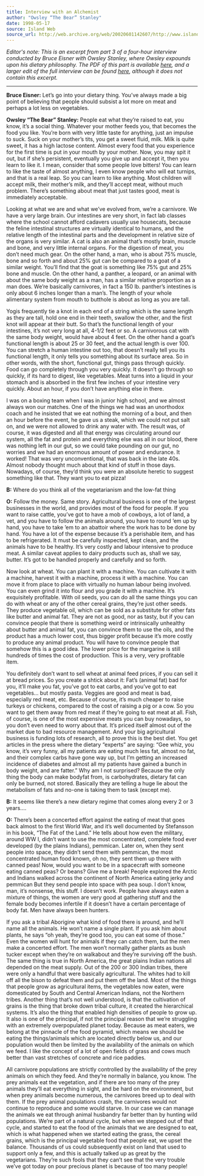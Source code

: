 ```yaml
---
title: Interview with an Alchemist
author: "Owsley “The Bear” Stanley"
date: 1998-05-17
source: Island Web
source_url: http://web.archive.org/web/20020601142607/http://www.island.org:80/news/
---
```


_Editor's note: This is an excerpt from part 3 of a four-hour interview conducted by Bruce Eisner with Owsley Stanley, where Owsley expounds upon his dietary philosophy. The PDF of this part is available [here](/docs/interview-with-an-alchemist.pdf), and a larger edit of the full interview can be found [here](https://web.archive.org/web/20050408054847/http://www.bruceeisner.com/writings/2004/08/interview_with__2.html), although it does not contain this excerpt._

***

**Bruce Eisner:** Let’s go into your dietary thing. You’ve always made a big point of believing that people should subsist a lot more on meat and perhaps a lot less on vegetables.

**Owsley “The Bear” Stanley:** People eat what they’re raised to eat, you know, it’s a social thing. Whatever your mother feeds you, that becomes the food you like. You’re born with very little taste for anything, just an impulse to suck. Suck on your mother’s tits, you get a sweet fluid, milk. Milk is quite sweet, it has a high lactose content. Almost every food that you experience for the first time is put in your mouth by your mother. Now, you may spit it out, but if she’s persistent, eventually you give up and accept it, then you learn to like it. I mean, consider that some people love bitters! You can learn to like the taste of almost anything, I even know people who will eat turnips, and that is a real leap. So you can learn to like anything. Most children will accept milk, their mother’s milk, and they’ll accept meat, without much problem. There’s something about meat that just tastes good, meat is immediately acceptable.

Looking at what we are and what we’ve evolved from, we’re a carnivore. We have a very large brain. Our intestines are very short, in fact lab classes where the school cannot afford cadavers usually use housecats, because the feline intestinal structures are virtually identical to humans, and the relative length of the intestinal parts and the development in relative size of the organs is very similar. A cat is also an animal that’s mostly brain, muscle and bone, and very little internal organs. For the digestion of meat, you don’t need much gear. On the other hand, a man, who is about 75% muscle, bone and so forth and about 25% gut can be compared to a goat of a similar weight. You’ll find that the goat is something like 75% gut and 25% bone and muscle. On the other hand, a panther, a leopard, or an animal with about the same body weight as a man, has a similar relative proportion as a man does. We’re basically carnivores, in fact a 150 lb. panther’s intestines is only about 6 inches longer than a man’s. The length of your whole alimentary system from mouth to butthole is about as long as you are tall.

Yogis frequently tie a knot in each end of a string which is the same length as they are tall, hold one end in their teeth, swallow the other, and the first knot will appear at their butt. So that’s the functional length of your intestines, it’s not very long at all, 4-1/2 feet or so. A carnivorous cat with the same body weight, would have about 4 feet. On the other hand a goat’s functional length is about 25 or 30 feet, and the actual length is over 100. You can stretch a human intestine out too, that doesn’t really tell you its functional length, it only tells you something about its surface area. So in other words, with the short, functional gut, things pass through quickly. Food can go completely through you very quickly. It doesn’t go through so quickly, if its hard to digest, like vegetables. Meat turns into a liquid in your stomach and is absorbed in the first few inches of your intestine very quickly. About an hour, if you don’t have anything else in there.

I was on a boxing team when I was in junior high school, and we almost always won our matches. One of the things we had was an unorthodox coach and he insisted that we eat nothing the morning of a bout, and then an hour before the event, he gave us a steak, which we could not put salt on, and we were not allowed to drink any water with. The result was, of course, it was digested and all that energy was circulating around our system, all the fat and protein and everything else was all in our blood, there was nothing left in our gut, so we could take pounding on our gut, no worries and we had an enormous amount of power and endurance. It worked! That was very unconventional, that was back in the late 40s. Almost nobody thought much about that kind of stuff in those days. Nowadays, of course, they’d think you were an absolute heretic to suggest something like that. They want you to eat pizza!

**B:** Where do you think all of the vegetarianism and the low-fat thing

**O:** Follow the money. Same story. Agricultural business is one of the largest businesses in the world, and provides most of the food for people. If you want to raise cattle, you’ve got to have a mob of cowboys, a lot of land, a vet, and you have to follow the animals around, you have to round ’em up by hand, you have to take ’em to an abattoir where the work has to be done by hand. You have a lot of the expense because it’s a perishable item, and has to be refrigerated. It must be carefully inspected, kept clean, and the animals have to be healthy. It’s very costly and labour intensive to produce meat. A similar caveat applies to dairy products such as, shall we say, butter. It’s got to be handled properly and carefully and so forth.

Now look at wheat. You can plant it with a machine. You can cultivate it with a machine, harvest it with a machine, process it with a machine. You can move it from place to place with virtually no human labour being involved. You can even grind it into flour and you grade it with a machine. It’s exquisitely profitable. With oil seeds, you can do all the same things you can do with wheat or any of the other cereal grains, they’re just other seeds. They produce vegetable oil, which can be sold as a substitute for other fats like butter and animal fat. They are not as good, nor as tasty, but if you can convince people that there is something weird or intrinsically unhealthy about butter and animal fat, you can convince them to use the oils, and the product has a much lower cost, thus bigger profit because it’s more costly to produce any animal product. You will have to convince people that somehow this is a good idea. The lower price for the margarine is still hundreds of times the cost of production. This is a very, very profitable item.

You definitely don’t want to sell wheat at animal feed prices, if you can sell it at bread prices. So you create a shtick about it: Fat’s (animal fat) bad for you, it’ll make you fat, you’ve got to eat carbs, and you’ve got to eat vegetables… but mostly pasta. Veggies are good and meat is bad, especially red meat, etc. Because of course, it’s much cheaper to raise turkeys or chickens, compared to the cost of raising a pig or a cow. So you want to get them away from red meat if they’re going to eat meat at all. Fish, of course, is one of the most expensive meats you can buy nowadays, so you don’t even need to worry about that. It’s priced itself almost out of the market due to bad resource management. And your big agricultural business is funding lots of research, all to prove this is the best diet. You get articles in the press where the dietary “experts” are saying: “Gee whiz, you know, it’s very funny, all my patients are eating much less fat, almost no fat, and their complex carbs have gone way up, but I’m getting an increased incidence of diabetes and almost all my patients have gained a bunch in body weight, and are fatter.” Why am I not surprised? Because the only thing the body can make bodyfat from, is carbohydrates, dietary fat can only be burned, not stored. Basically they are telling a huge lie about the metabolism of fats and no-one is taking them to task (except me).

**B:** It seems like there’s a new dietary regime that comes along every 2 or 3 years….

**O:** There’s been a concerted effort against the eating of meat that goes back almost to the first World War, and it’s well documented by Stefansson in his book, “The Fat of the Land.” He tells about how even the military, around WW I, didn’t want to use the most concentrated, complete food ever developed (by the plains Indians), pemmican. Later on, when they sent people into space, they didn’t send them with pemmican, the most concentrated human food known, oh no, they sent them up there with canned peas! Now, would you want to be in a spacecraft with someone eating canned peas? Or beans? Give me a break! People explored the Arctic and Indians walked across the continent of
North America eating jerky and pemmican But they send people into space with pea soup. I don’t know, man, it’s nonsense, this stuff. I doesn’t work. People have always eaten a mixture of things, the women are very good at gathering stuff and the female body becomes infertile if it doesn’t have a certain percentage of body fat. Men have always been hunters.

If you ask a tribal Aborigine what kind of food there is around, and he’ll name all the animals. He won’t name a single plant. If you ask him about plants, he says “oh yeah, they’re good too, you can eat some of those.” Even the women will hunt for animals if they can catch them, but the men make a concerted effort. The men won’t normally gather plants as bush tucker except when they’re on walkabout and they’re surviving off the bush. The same thing is true in North America, the great plains Indian nations all depended on the meat supply. Out of the 200 or 300 Indian tribes, there were only a handful that were basically agricultural. The whites had to kill off all the bison to defeat them and put them off the land. Most of the things that people grow as agricultural items, the vegetables now eaten, were domesticated by South and Central American Indians, not the Northern tribes. Another thing that’s not well understood, is that the cultivation of grains is the thing that broke down tribal culture, it created the hierarchical systems. It’s also the thing that enabled high densities of people to grow up. It also is one of the principal, if not the principal reason that we’re struggling with an extremely overpopulated planet today. Because as meat eaters, we belong at the pinnacle of the food pyramid, which means we should be eating the things/animals which are located directly below us, and our population would then be limited by the availability of the animals on which we feed. I like the concept of a lot of open fields of grass and cows much better than vast stretches of concrete and rice paddies.

All carnivore populations are strictly controlled by the availability of the prey animals on which they feed. And they’re normally in balance, you know. The prey animals eat the vegetation, and if there are too many of the prey animals they’ll eat everything in sight, and be hard on the environment, but when prey animals become numerous, the carnivores breed up to deal with them. If the prey animal populations crash, the carnivores would not continue to reproduce and some would starve. In our case we can manage the animals we eat through animal husbandry far better than by hunting wild populations. We’re part of a natural cycle, but when we stepped out of that cycle, and started to eat the food of the animals that we are designed to eat, which is what happened when we started eating the grass, the cereal grains, which is the principal vegetable food that people eat, we upset the balance. Thousands of us could subsequently exist on land that used to support only a few, and this is actually talked up as great by the vegetarians. They’re such fools that they can’t see that the very trouble we’ve got today on pour precious planet is because of too many people!

